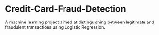 # Credit-Card-Fraud-Detection
A machine learning project aimed at distinguishing between
legitimate and fraudulent transactions using Logistic Regression. 
